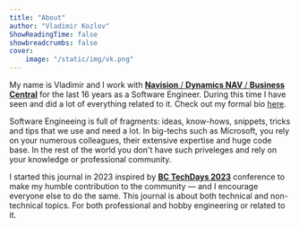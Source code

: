 ```yaml
---
title: "About"
author: "Vladimir Kozlov"
ShowReadingTime: false
showbreadcrumbs: false
cover:
    image: "/static/img/vk.png"
---
```


My name is Vladimir and I work with [**Navision** / **Dynamics NAV** / **Business Central**](https://en.wikipedia.org/wiki/Microsoft_Dynamics_365#Microsoft_Dynamics_365_Business_Central) for the last 16 years as a Software Engineer. During this time I have seen and did a lot of everything related to it. Check out my formal bio [here](/journal/bio).

Software Engineeing is full of fragments: ideas, know-hows, snippets, tricks and tips that we use and need a lot. In big-techs such as Microsoft, you rely on your numerous colleagues, their extensive expertise and huge code base. In the rest of the world you don't have such priveleges and rely on your knowledge or professional community.

I started this journal in 2023 inspired by **[BC TechDays 2023](https://www.bctechdays.com/)** conference to make my humble contribution to the community — and I encourage everyone else to do the same. This journal is about both technical and non-technical topics. For both professional and hobby engineering or related to it.
